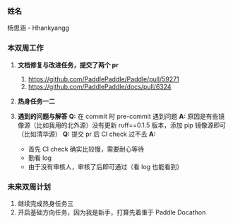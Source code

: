 ### 姓名

杨思涵 - Hhankyangg

### 本双周工作

1. **文档修复与改进任务，提交了两个 pr**
   1. https://github.com/PaddlePaddle/Paddle/pull/59271
   2. https://github.com/PaddlePaddle/docs/pull/6324
   
2. **热身任务一二**
   
3. **遇到的问题与解答**
    **Q:** 在 commit 时 pre-commit 遇到问题
    **A:** 原因是有些镜像源（比如我用的北外源）没有更新 ruff==0.1.5 版本，添加 pip 镜像源即可（比如清华源）
    **Q:** 提交 pr 后 CI check 过不去
    **A:** 
    - 首先 CI check 确实比较慢，需要耐心等待
    - 勤看 log
    - 由于没有审核人，审核了后即可通过（看 log 也能看到）
 
### 未来双周计划

1. 继续完成热身任务三
2. 开启基础方向任务，因为我是新手，打算先着重于 Paddle Docathon
